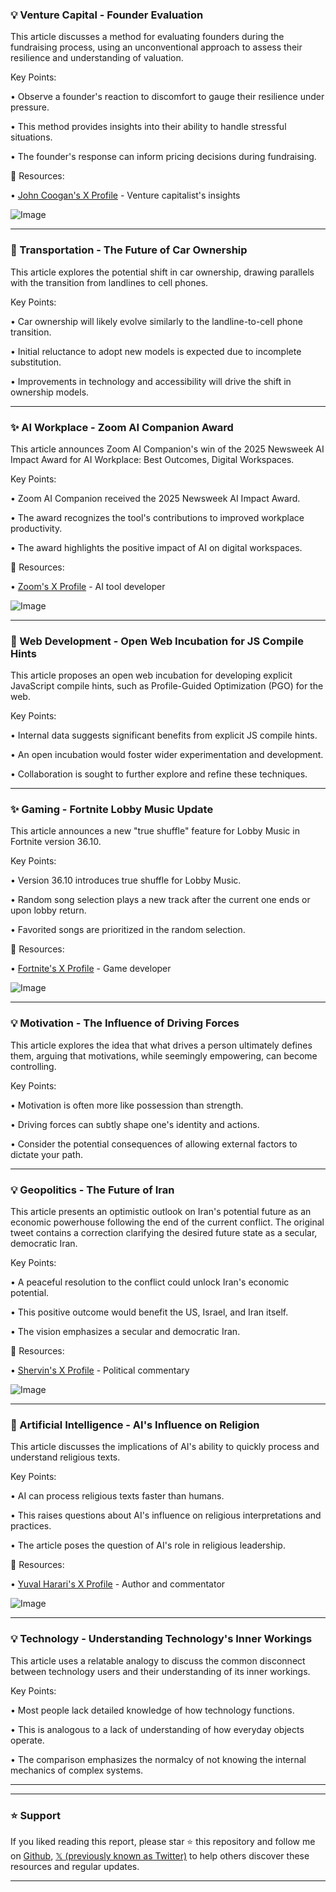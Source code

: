 ### 💡 Venture Capital - Founder Evaluation

This article discusses a method for evaluating founders during the fundraising process, using an unconventional approach to assess their resilience and understanding of valuation.

Key Points:

• Observe a founder's reaction to discomfort to gauge their resilience under pressure.


•  This method provides insights into their ability to handle stressful situations.


• The founder's response can inform pricing decisions during fundraising.


🔗 Resources:

• [John Coogan's X Profile](https://x.com/johncoogan) - Venture capitalist's insights


![Image](https://pbs.twimg.com/media/GuAqsE1WYAAVRin?format=jpg&name=small)


---

### 🚀 Transportation - The Future of Car Ownership

This article explores the potential shift in car ownership, drawing parallels with the transition from landlines to cell phones.

Key Points:

• Car ownership will likely evolve similarly to the landline-to-cell phone transition.


• Initial reluctance to adopt new models is expected due to incomplete substitution.


• Improvements in technology and accessibility will drive the shift in ownership models.



---

### ✨ AI Workplace - Zoom AI Companion Award

This article announces Zoom AI Companion's win of the 2025 Newsweek AI Impact Award for AI Workplace: Best Outcomes, Digital Workspaces.

Key Points:

• Zoom AI Companion received the 2025 Newsweek AI Impact Award.


• The award recognizes the tool's contributions to improved workplace productivity.


• The award highlights the positive impact of AI on digital workspaces.


🔗 Resources:

• [Zoom's X Profile](https://x.com/Zoom) -  AI tool developer


![Image](https://pbs.twimg.com/media/Gt6SJAQWkAAscpO?format=jpg&name=small)


---

### 🤖 Web Development - Open Web Incubation for JS Compile Hints

This article proposes an open web incubation for developing explicit JavaScript compile hints, such as Profile-Guided Optimization (PGO) for the web.

Key Points:

•  Internal data suggests significant benefits from explicit JS compile hints.


• An open incubation would foster wider experimentation and development.


• Collaboration is sought to further explore and refine these techniques.


---

### ✨ Gaming - Fortnite Lobby Music Update

This article announces a new "true shuffle" feature for Lobby Music in Fortnite version 36.10.

Key Points:

• Version 36.10 introduces true shuffle for Lobby Music.


•  Random song selection plays a new track after the current one ends or upon lobby return.


•  Favorited songs are prioritized in the random selection.


🔗 Resources:

• [Fortnite's X Profile](https://x.com/Fortnite) - Game developer


![Image](https://pbs.twimg.com/media/Gt_T8EHWMAAxGJ5?format=jpg&name=small)


---

### 💡 Motivation - The Influence of Driving Forces

This article explores the idea that what drives a person ultimately defines them, arguing that motivations, while seemingly empowering, can become controlling.

Key Points:

•  Motivation is often more like possession than strength.


•  Driving forces can subtly shape one's identity and actions.


•  Consider the potential consequences of allowing external factors to dictate your path.



---

### 💡 Geopolitics - The Future of Iran

This article presents an optimistic outlook on Iran's potential future as an economic powerhouse following the end of the current conflict.  The original tweet contains a correction clarifying the desired future state as a secular, democratic Iran.

Key Points:

• A peaceful resolution to the conflict could unlock Iran's economic potential.


• This positive outcome would benefit the US, Israel, and Iran itself.


• The vision emphasizes a secular and democratic Iran.


🔗 Resources:

• [Shervin's X Profile](https://x.com/shervin) -  Political commentary


![Image](https://pbs.twimg.com/media/Gt1Ah0wXIAAxYt4?format=jpg&name=small)



---

### 🤖 Artificial Intelligence - AI's Influence on Religion

This article discusses the implications of AI's ability to quickly process and understand religious texts.

Key Points:

• AI can process religious texts faster than humans.


• This raises questions about AI's influence on religious interpretations and practices.


• The article poses the question of AI's role in religious leadership.


🔗 Resources:

• [Yuval Harari's X Profile](https://x.com/harari_yuval) -  Author and commentator


![Image](https://pbs.twimg.com/amplify_video_thumb/1936436608682659840/img/H7vPUlr94keaDCDf.jpg)


---

### 💡 Technology - Understanding Technology's Inner Workings

This article uses a relatable analogy to discuss the common disconnect between technology users and their understanding of its inner workings.

Key Points:

•  Most people lack detailed knowledge of how technology functions.


• This is analogous to a lack of understanding of how everyday objects operate.


• The comparison emphasizes the normalcy of not knowing the internal mechanics of complex systems.



---


---

### ⭐️ Support

If you liked reading this report, please star ⭐️ this repository and follow me on [Github](https://github.com/Drix10), [𝕏 (previously known as Twitter)](https://x.com/DRIX_10_) to help others discover these resources and regular updates.

---